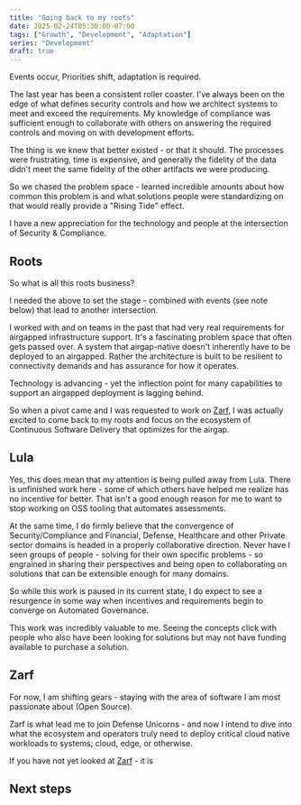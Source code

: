 ```yaml
---
title: "Going back to my roots"
date: 2025-02-24T05:30:00-07:00
tags: ["Growth", "Development", "Adaptation"]
series: "Development"
draft: true
---
```


Events occur, Priorities shift, adaptation is required. 

The last year has been a consistent roller coaster. I've always been on the edge of what defines security controls and how we architect systems to meet and exceed the requirements. My knowledge of compliance was sufficient enough to collaborate with others on answering the required controls and moving on with development efforts.

The thing is we knew that better existed - or that it should. The processes were frustrating, time is expensive, and generally the fidelity of the data didn't meet the same fidelity of the other artifacts we were producing. 

So we chased the problem space - learned incredible amounts about how common this problem is and what solutions people were standardizing on that would really provide a "Rising Tide" effect. 

I have a new appreciation for the technology and people at the intersection of Security & Compliance.

## Roots

So what is all this roots business? 

I needed the above to set the stage - combined with events (see note below) that lead to another intersection. 

I worked with and on teams in the past that had very real requirements for airgapped infrastructure support. It's a fascinating problem space that often gets passed over. A system that airgap-native doesn't inherently have to be deployed to an airgapped. Rather the architecture is built to be resilient to connectivity demands and has assurance for how it operates. 

Technology is advancing - yet the inflection point for many capabilities to support an airgapped deployment is lagging behind. 

So when a pivot came and I was requested to work on [Zarf](https://github.com/zarf-dev/zarf), I was actually excited to come back to my roots and focus on the ecosystem of Continuous Software Delivery that optimizes for the airgap. 

## Lula

Yes, this does mean that my attention is being pulled away from Lula. There is unfinished work here - some of which others have helped me realize has no incentive for better. That isn't a good enough reason for me to want to stop working on OSS tooling that automates assessments.

At the same time, I do firmly believe that the convergence of Security/Compliance and Financial, Defense, Healthcare and other Private sector domains is headed in a properly collaborative direction. Never have I seen groups of people - solving for their own specific problems - so engrained in sharing their perspectives and being open to collaborating on solutions that can be extensible enough for many domains. 

So while this work is paused in its current state, I do expect to see a resurgence in some way when incentives and requirements begin to converge on Automated Governance.

This work was incredibly valuable to me. Seeing the concepts click with people who also have been looking for solutions but may not have funding available to purchase a solution. 

## Zarf

For now, I am shifting gears - staying with the area of software I am most passionate about (Open Source). 

Zarf is what lead me to join Defense Unicorns - and now I intend to dive into what the ecosystem and operators truly need to deploy critical cloud native workloads to systems; cloud, edge, or otherwise.

If you have not yet looked at [Zarf](https://github.com/zarf-dev/zarf) - it is

## Next steps